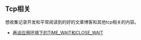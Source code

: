 ## Tcp相关<br>
想收集记录开发和平常阅读到的好的文章博客和其他tcp相关的内容。<br>
* [再谈应用环境下的TIME_WAIT和CLOSE_WAIT](http://blog.csdn.net/shootyou/article/details/6622226)

